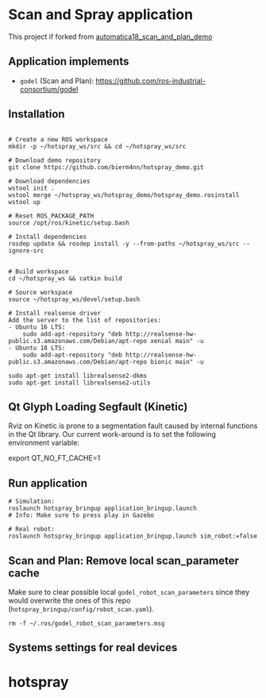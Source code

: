 # Scan and Spray application
This project if forked from <a href="https://github.com/rosin-project/automatica18_scan_and_plan_demo">automatica18_scan_and_plan_demo</a>

## Application implements
- `godel` (Scan and Plan): https://github.com/ros-industrial-consortium/godel


## Installation

```shell

# Create a new ROS workspace
mkdir -p ~/hotspray_ws/src && cd ~/hotspray_ws/src

# Download demo repository
git clone https://github.com/bierm4nn/hotspray_demo.git

# Download dependencies
wstool init .
wstool merge ~/hotspray_ws/hotspray_demo/hotspray_demo.rosinstall
wstool up

# Reset ROS_PACKAGE_PATH
source /opt/ros/kinetic/setup.bash

# Install dependencies 
rosdep update && rosdep install -y --from-paths ~/hotspray_ws/src --ignore-src 


# Build workspace
cd ~/hotspray_ws && catkin build 

# Source workspace
source ~/hotspray_ws/devel/setup.bash

# Install realsense driver
Add the server to the list of repositories:
- Ubuntu 16 LTS:
    sudo add-apt-repository "deb http://realsense-hw-public.s3.amazonaws.com/Debian/apt-repo xenial main" -u
- Ubuntu 18 LTS:
    sudo add-apt-repository "deb http://realsense-hw-public.s3.amazonaws.com/Debian/apt-repo bionic main" -u

sudo apt-get install librealsense2-dkms
sudo apt-get install librealsense2-utils

```

## Qt Glyph Loading Segfault (Kinetic)

Rviz on Kinetic is prone to a segmentation fault caused by internal functions in the Qt library. Our current work-around is to set the following environment variable:

export QT_NO_FT_CACHE=1




## Run application

```shell
# Simulation:
roslaunch hotspray_bringup application_bringup.launch
# Info: Make sure to press play in Gazebo

# Real robot:
roslaunch hotspray_bringup application_bringup.launch sim_robot:=false

```

## Scan and Plan: Remove local scan_parameter cache
Make sure to clear possible local `godel_robot_scan_parameters` since they would overwrite the ones of this repo (`hotspray_bringup/config/robot_scan.yaml`).

```shell
rm -f ~/.ros/godel_robot_scan_parameters.msg
```

## Systems settings for real devices




# hotspray
